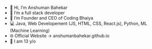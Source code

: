 - 👋 Hi, I’m Anshuman Bahekar
- 👀 I’m a full stack developer
- 🌱 I’m Founder and CEO of Coding Bhaiya
- 💻 Java, Web Developement (JS, HTML, CSS, React.js), Python, ML (Machine Learning)
- 🌐 Official Website → anshumanbahekar.github.io
- 👦 I am 13 y/o

